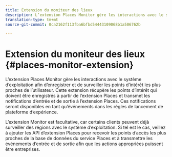 ```yaml
---
title: Extension du moniteur des lieux
description: L’extension Places Monitor gère les interactions avec le système d’exploitation afin d’enregistrer et de surveiller les points d’intérêt les plus proches de l’utilisateur.
translation-type: tm+mt
source-git-commit: 0ca2162f113fba6bfbd54443109068b1a506762b

---
```



# Extension du moniteur des lieux {#places-monitor-extension}

L’extension Places Monitor gère les interactions avec le système d’exploitation afin d’enregistrer et de surveiller les points d’intérêt les plus proches de l’utilisateur. Cette extension récupère les points d’intérêt qui doivent être enregistrés à partir de l’extension Places et transmet les notifications d’entrée et de sortie à l’extension Places. Ces notifications seront disponibles en tant qu’événements dans les règles de lancement de plateforme d’expérience.

L’extension Monitor est facultative, car certains clients peuvent déjà surveiller des régions avec le système d’exploitation. Si tel est le cas, veillez à ajouter les API d’extension Places pour recevoir les points d’accès les plus proches de la base de données du service Places et à transmettre les événements d’entrée et de sortie afin que les actions appropriées puissent être entreprises.
